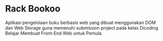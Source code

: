 # Rack Bookoo
Aplikasi pengelolaan buku berbasis web yang dibuat menggunakan DOM dan Web Storage guna memenuhi submission project pada kelas Dicoding Belajar Membuat Front-End Web untuk Pemula.
